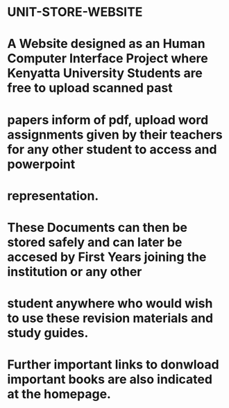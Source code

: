 # UNIT-STORE-WEBSITE
# A Website designed as an Human Computer Interface Project where Kenyatta University Students are free to upload scanned past
# papers inform of pdf, upload word assignments given by their teachers for any other student to  access and powerpoint
# representation.
# These Documents can then be stored safely and can later be accesed by First Years joining the institution or any other 
# student anywhere who would wish to use these revision materials and study guides.
# Further important links to donwload important books are also indicated at the homepage.
